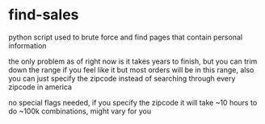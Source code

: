 # find-sales
python script used to brute force and find pages that contain personal information

the only problem as of right now is it takes years to finish, but you can trim down 
the range if you feel like it but most orders will be in this range, also you can 
just specify the zipcode instead of searching through every zipcode in america

no special flags needed, if you specify the zipcode it will take ~10 hours to do
~100k combinations, might vary for you

